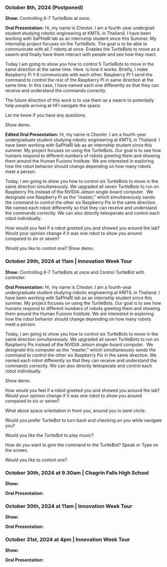 
### October 8th, 2024 (Postponed)

**Show:** Controlling 6-7 TurtleBots at once.

**Oral Presentation:** Hi, my name is Chester. I am a fourth-year undergrad student studying robotic engineering at KMTIL in Thailand. I have been working with SaPHaRl lab as an internship student since this Summer. My internship project focuses on the TurtleBots. The goal is to be able to communicate with all 7 robots at once. Enables the TurtleBots to move as a swarm and finally have them interact with people and see how they react.

Today I am going to show you how to control 5 TurtleBots to move in the same direction at the same time. Here  is how it works. Briefly, I make Raspberry Pi 1-6 communicate with each other. Raspberry Pi 1 send the command to control the rest of the Raspberry Pi in same direction at the same time. In this case, I have named each one differently so that they can receive and understand the commands correctly.

The future direction of this work is to use them as a swarm to potentially help people arriving at HFI navigate the space.

Let me know if you have any questions.

Show demo.

**Edited Oral Presentation:** Hi, my name is Chester. I am a fourth-year undergraduate student studying robotic engineering at KMTIL in Thailand. I have been working with SaPHaRl lab as an internship student since this summer. My project focuses on using the TurtleBots. Our goal is to see how humans respond to different numbers of robots greeting them and showing them around the Human Fusions Institute. We are interested in exploring how the robot behavior should change depending on how many robots meet a person.
  
Today, I am going to show you how to control six TurtleBots to move in the same direction simultaneously. We upgraded all seven TurtleBots to run on Raspberry Pis instead of the NVIDIA Jetson single-board computer.  We designate one Raspberry Pi as the “master,” which simultaneously sends the command to control the other six Raspberry Pis in the same direction. We named each robot differently so that they can receive and understand the commands correctly. We can also directly teleoperate and control each robot individually.

How would you feel if a robot greeted you and showed you around the lab? Would your opinion change if it was one robot to show you around compared to six or seven?

Would you like to control one? Show demo.


### October 29th, 2024 at 11am | Innovation Week Tour

**Show:** Controlling 6-7 TurtleBots at once and Control TurtleBot with controller.

**Oral Presentation:** Hi, my name is Chester. I am a fourth-year undergraduate student studying robotic engineering at KMTIL in Thailand. I have been working with SaPHaRl lab as an internship student since this summer. My project focuses on using the TurtleBots. Our goal is to see how humans respond to different numbers of robots greeting them and showing them around the Human Fusions Institute. We are interested in exploring how the robot behavior should change depending on how many robots meet a person.
  
Today, I am going to show you how to control six TurtleBots to move in the same direction simultaneously. We upgraded all seven TurtleBots to run on Raspberry Pis instead of the NVIDIA Jetson single-board computer.  We designate this computer as the “master,” which simultaneously sends the command to control the other six Raspberry Pis in the same direction. We named each robot differently so that they can receive and understand the commands correctly. We can also directly teleoperate and control each robot individually.

Show demo.

How would you feel if a robot greeted you and showed you around the lab? Would your opinion change if it was one robot to show you around compared to six or seven?

What about space orientation in front you, around you in semi circle.

Would you prefer TurtleBot to turn back and checking on you while navigate you?

Would you like the TurtleBot to play music?

How do you want to give the command to the TurtleBot? Speak or Type on the screen.

Would you like to control one?


### October 30th, 2024 at 9.30am | Chagrin Falls High School

**Show:**

**Oral Presentation:**


### October 30th, 2024 at 11am | Innovation Week Tour

**Show:**

**Oral Presentation:**


### October 31st, 2024 at 4pm | Innovation Week Tour

**Show:**

**Oral Presentation:** 